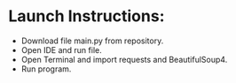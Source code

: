 # Launch Instructions:
  + Download file main.py from repository.
  + Open IDE and run file.
  + Open Terminal and import requests and BeautifulSoup4.
  + Run program.
